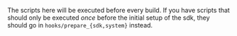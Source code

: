 The scripts here will be executed before every build. If you have scripts that
should only be executed _once_ before the initial setup of the sdk, they should
go in `hooks/prepare_{sdk,system}` instead.
